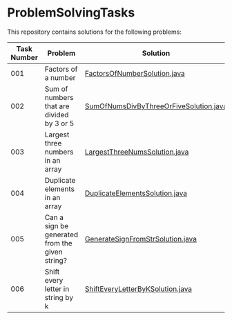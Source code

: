 # ProblemSolvingTasks

This repository contains solutions for the following problems:

| Task Number | Problem                                        | Solution                     |
|-------------|----------------------------------------------  |------------------------------|
| 001         | Factors of a number                            | [FactorsOfNumberSolution.java](https://github.com/sahanaranga/ProblemSolvingTasks/blob/594f7849376d5057bb78fb5b43fa157bbce65945/Task%20001/FactorsOfNumberSolution.java) |
| 002         | Sum of numbers that are divided by 3 or 5      | [SumOfNumsDivByThreeOrFiveSolution.java](https://github.com/sahanaranga/ProblemSolvingTasks/blob/19bdd2b1973c86493bf2cbc90d9d287275cd4300/Task%20002/SumOfNumsDivByThreeOrFiveSolution.java) |
| 003         | Largest three numbers in an array              | [LargestThreeNumsSolution.java](https://github.com/sahanaranga/ProblemSolvingTasks/blob/19bdd2b1973c86493bf2cbc90d9d287275cd4300/Task%20003/LargestThreeNumsSolution.java) |
| 004         | Duplicate elements in an array                 | [DuplicateElementsSolution.java](https://github.com/sahanaranga/ProblemSolvingTasks/blob/19bdd2b1973c86493bf2cbc90d9d287275cd4300/Task%20004/DuplicateElementsSolution.java) |
| 005         | Can a sign be generated from the given string? | [GenerateSignFromStrSolution.java](https://github.com/sahanaranga/ProblemSolvingTasks/blob/19bdd2b1973c86493bf2cbc90d9d287275cd4300/Task%20005/GenerateSignFromStrSolution.java) |
| 006         | Shift every letter in string by k              | [ShiftEveryLetterByKSolution.java](https://github.com/sahanaranga/ProblemSolvingTasks/blob/19bdd2b1973c86493bf2cbc90d9d287275cd4300/Task%20006/ShiftEveryLetterByKSolution.java) |
